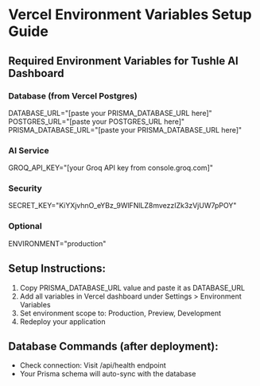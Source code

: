 # Vercel Environment Variables Setup Guide

## Required Environment Variables for Tushle AI Dashboard

### Database (from Vercel Postgres)
DATABASE_URL="[paste your PRISMA_DATABASE_URL here]"
POSTGRES_URL="[paste your POSTGRES_URL here]" 
PRISMA_DATABASE_URL="[paste your PRISMA_DATABASE_URL here]"

### AI Service
GROQ_API_KEY="[your Groq API key from console.groq.com]"

### Security
SECRET_KEY="KiYXjvhnO_eYBz_9WlFNlLZ8mvezzIZk3zVjUW7pPOY"

### Optional
ENVIRONMENT="production"

## Setup Instructions:
1. Copy PRISMA_DATABASE_URL value and paste it as DATABASE_URL
2. Add all variables in Vercel dashboard under Settings > Environment Variables
3. Set environment scope to: Production, Preview, Development
4. Redeploy your application

## Database Commands (after deployment):
- Check connection: Visit /api/health endpoint
- Your Prisma schema will auto-sync with the database
